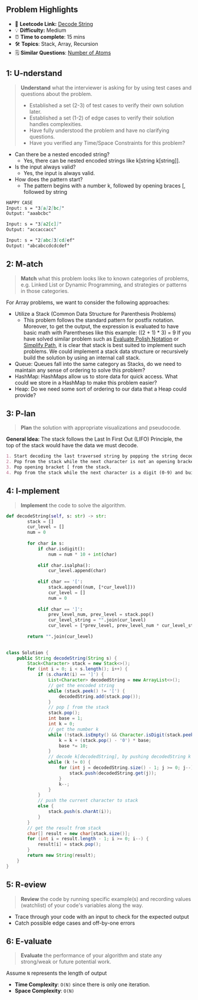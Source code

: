 ## Problem Highlights

* 🔗 **Leetcode Link:** [Decode String](https://leetcode.com/problems/decode-string/)
* 💡 **Difficulty:** Medium
* ⏰ **Time to complete**: 15 mins
* 🛠️ **Topics**: Stack, Array, Recursion
* 🗒️ **Similar Questions**: [Number of Atoms](https://leetcode.com/problems/number-of-atoms/)

## 1: U-nderstand
 
> **Understand** what the interviewer is asking for by using test cases and questions about the problem.
> 
> - Established a set (2-3) of test cases to verify their own solution later.
> - Established a set (1-2) of edge cases to verify their solution handles complexities.
> - Have fully understood the problem and have no clarifying questions.
> - Have you verified any Time/Space Constraints for this problem?

- Can there be a nested encoded string?
  - Yes, there can be nested encoded strings like k[string k[string]].
- Is the input always valid?
  - Yes, the input is always valid. 
- How does the pattern start?
  - The pattern begins with a number k, followed by opening braces [, followed by string

   
```markdown
HAPPY CASE
Input: s = "3[a]2[bc]"
Output: "aaabcbc"

Input: s = "3[a2[c]]"
Output: "accaccacc"

Input: s = "2[abc]3[cd]ef"
Output: "abcabccdcdcdef"
```   
    
## 2: M-atch

<!-- See https://docs.google.com/document/d/1hYT1hoOJ6pFIt8A5q-PIZmYP7pB4WqlzyUJgFx9x2mY/edit#heading=h.ya2de4n4zsds for list of algorithms based on question type-->

> **Match** what this problem looks like to known categories of problems, e.g. Linked List or Dynamic Programming, and strategies or patterns in those categories.

For Array problems, we want to consider the following approaches:

- Utilize a Stack (Common Data Structure for Parenthesis Problems)
   - This problem follows the standard pattern for postfix notation. Moreover, to get the output, the expression is evaluated to have basic math with Parentheses like this example: ((2 + 1) * 3) = 9
If you have solved similar problem such as [Evaluate Polish Notation](https://leetcode.com/problems/evaluate-reverse-polish-notation/) or [Simplify Path](https://leetcode.com/problems/simplify-path/), it is clear that stack is best suited to implement such problems. We could implement a stack data structure or recursively build the solution by using an internal call stack.
- Queue: Queues fall into the same category as Stacks, do we need to maintain any sense of ordering to solve this problem?
- HashMap: HashMaps allow us to store data for quick access. What could we store in a HashMap to make this problem easier?
- Heap: Do we need some sort of ordering to our data that a Heap could provide?

## 3: P-lan

> **Plan** the solution with appropriate visualizations and pseudocode.

**General Idea:** The stack follows the Last In First Out (LIFO) Principle, the top of the stack would have the data we must decode.

```markdown
1. Start decoding the last traversed string by popping the string decodedString and number k from the top of the stack.
2. Pop from the stack while the next character is not an opening bracket [ and append each character (a-z) to the decodedString.
3. Pop opening bracket [ from the stack.
4. Pop from the stack while the next character is a digit (0-9) and build the number k.
```
## 4: I-mplement

> **Implement** the code to solve the algorithm.

```python
def decodeString(self, s: str) -> str:
        stack = []
        cur_level = []
        num = 0
        
        for char in s:
            if char.isdigit():
                num = num * 10 + int(char)
            
            elif char.isalpha():
                cur_level.append(char)
            
            elif char == '[':
                stack.append((num, [*cur_level]))
                cur_level = []
                num = 0
            
            elif char == ']':
                prev_level_num, prev_level = stack.pop()
                cur_level_string = "".join(cur_level)
                cur_level = [*prev_level, prev_level_num * cur_level_string] 
            
        return "".join(cur_level)
        
```

```java
class Solution {
    public String decodeString(String s) {
        Stack<Character> stack = new Stack<>();
        for (int i = 0; i < s.length(); i++) {
            if (s.charAt(i) == ']') {
                List<Character> decodedString = new ArrayList<>();
                // get the encoded string
                while (stack.peek() != '[') {
                    decodedString.add(stack.pop());
                }
                // pop [ from the stack
                stack.pop();
                int base = 1;
                int k = 0;
                // get the number k
                while (!stack.isEmpty() && Character.isDigit(stack.peek())) {
                    k = k + (stack.pop() - '0') * base;
                    base *= 10;
                }
                // decode k[decodedString], by pushing decodedString k times into stack
                while (k != 0) {
                    for (int j = decodedString.size() - 1; j >= 0; j--) {
                        stack.push(decodedString.get(j));
                    }
                    k--;
                }
            }
            // push the current character to stack
            else {
                stack.push(s.charAt(i));
            }
        }      
        // get the result from stack
        char[] result = new char[stack.size()];
        for (int i = result.length - 1; i >= 0; i--) {
            result[i] = stack.pop();
        }
        return new String(result);
    }
}

```

## 5: R-eview

> **Review** the code by running specific example(s) and recording values (watchlist) of your code's variables along the way.

- Trace through your code with an input to check for the expected output
- Catch possible edge cases and off-by-one errors

## 6: E-valuate

> **Evaluate** the performance of your algorithm and state any strong/weak or future potential work.

Assume `N` represents the length of output

* **Time Complexity**: `O(N)` since there is only one iteration.
* **Space Complexity**: `O(N)`